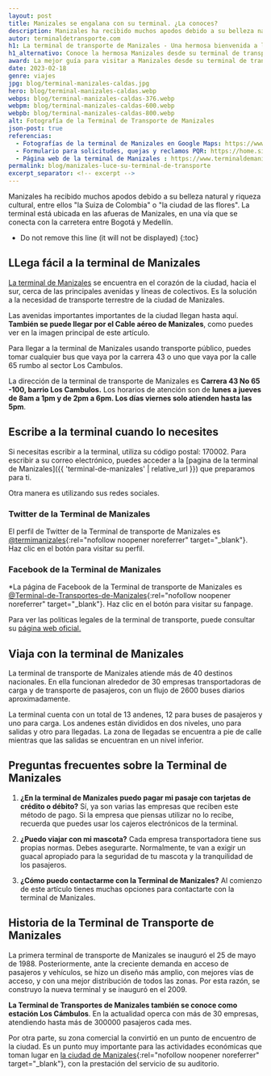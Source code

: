 ```yaml
---
layout: post
title: Manizales se engalana con su terminal. ¿La conoces?
description: Manizales ha recibido muchos apodos debido a su belleza natural y riqueza cultural, entre ellos "la Suiza de Colombia" o "la ciudad de las flores"
autor: terminaldetransporte.com
h1: La terminal de transporte de Manizales - Una hermosa bienvenida a la ciudad
h1_alternativo: Conoce la hermosa Manizales desde su terminal de transporte
award: La mejor guía para visitar a Manizales desde su terminal de transporte
date: 2023-02-18
genre: viajes
jpg: blog/terminal-manizales-caldas.jpg
hero: blog/terminal-manizales-caldas.webp
webps: blog/terminal-manizales-caldas-376.webp
webpm: blog/terminal-manizales-caldas-600.webp
webpb: blog/terminal-manizales-caldas-800.webp
alt: Fotografía de la Terminal de Transporte de Manizales
json-post: true
referencias:
  - Fotografías de la terminal de Manizales en Google Maps: https://www.google.com/maps/place/Terminal+de+Transportes+de+Manizales/@5.0493324,-75.5058332,3a,75y,90t/data=!3m8!1e2!3m6!1sAF1QipM4lzi2trOLXXfUkTxzTKOosFUWU8RMxy4FCtxH!2e10!3e12!6shttps:%2F%2Flh5.googleusercontent.com%2Fp%2FAF1QipM4lzi2trOLXXfUkTxzTKOosFUWU8RMxy4FCtxH%3Dw160-h120-k-no!7i4000!8i3000!4m5!3m4!1s0x8e47654245811437:0xb0ba16140f5c9cc6!8m2!3d5.0491627!4d-75.506198
  - Formulario para solicitudes, quejas y reclamos PQR: https://home.siicoonline.com/pqr-solicitud/9/index-clasificacion-solicitud
  - Página web de la terminal de Manizales : https://www.terminaldemanizales.com.co
permalink: blog/manizales-luce-su-terminal-de-transporte
excerpt_separator: <!-- excerpt -->
---
```

Manizales ha recibido muchos apodos debido a su belleza natural y riqueza cultural, entre ellos "la Suiza de Colombia" o "la ciudad de las flores". La terminal está ubicada en las afueras de Manizales, en una vía que se conecta con la carretera entre Bogotá y Medellín.
<!-- excerpt -->

* Do not remove this line (it will not be displayed)
{:toc}

## LLega fácil a la terminal de Manizales

[La terminal de Manizales]({{'terminal-de-manizales'|relative_url}} "Terminal de Manizales") se encuentra en el corazón de la ciudad, hacia el sur, cerca de las principales avenidas y líneas de colectivos. Es la solución a la necesidad de transporte terrestre de la ciudad de Manizales.

Las avenidas importantes importantes de la ciudad llegan hasta aquí. **También se puede llegar por el Cable aéreo de Manizales**, como puedes ver en la imagen principal de este artículo.

Para llegar a la terminal de Manizales usando transporte público, puedes tomar cualquier bus que vaya por la carrera 43 o uno que vaya por la calle 65 rumbo al sector Los Cambulos.

La dirección de la terminal de transporte de Manizales es **Carrera 43 No 65 -100, barrio Los Cambulos.** Los horarios de atención son de **lunes a jueves de 8am a 1pm y de 2pm a 6pm. Los días viernes solo atienden hasta las 5pm**.

## Escribe a la terminal cuando lo necesites

Si necesitas escribir a la terminal, utiliza su código postal: 170002. Para escribir a su correo electrónico, puedes acceder a la [pagina de la terminal de Manizales]({{ 'terminal-de-manizales' | relative_url }}) que preparamos para ti.

Otra manera es utilizando sus redes sociales.

### Twitter de la Terminal de Manizales

El perfil de Twitter de la Terminal de transporte de Manizales es [@termimanizales](https://twitter.com/termimanizales?lang=es){:rel="nofollow noopener noreferrer" target="_blank"}. Haz clic en el botón para visitar su perfil.

### Facebook de la Terminal de Manizales

*La página de Facebook de la Terminal de transporte de Manizales es [@Terminal-de-Transportes-de-Manizales](https://www.facebook.com/Terminal-de-Transportes-de-Manizales-274696902905386/){:rel="nofollow noopener noreferrer" target="_blank"}. Haz clic en el botón para visitar su fanpage.

Para ver las políticas legales de la terminal de transporte, puede consultar su [página web oficial.](#fuentes)

## Viaja con la terminal de Manizales

La terminal de transporte de Manizales atiende más de 40 destinos nacionales. En ella funcionan alrededor de 30 empresas transportadoras de carga y de transporte de pasajeros, con un flujo de 2600 buses diarios aproximadamente.

La terminal cuenta con un total de 13 andenes, 12 para buses de pasajeros y uno para carga. Los andenes están divididos en dos niveles, uno para salidas y otro para llegadas. La zona de llegadas se encuentra a pie de calle mientras que las salidas se encuentran en un nivel inferior.

## Preguntas frecuentes sobre la Terminal de Manizales

1. **¿En la terminal de Manizales puedo pagar mi pasaje con tarjetas de crédito o débito?** Sí, ya son varias las empresas que reciben este método de pago. Si la empresa que piensas utilizar no lo recibe, recuerda que puedes usar los cajeros electrónicos de la terminal.

2. **¿Puedo viajar con mi mascota?** Cada empresa transportadora tiene sus propias normas. Debes asegurarte. Normalmente, te van a exigir un guacal apropiado para la seguridad de tu mascota y la tranquilidad de los pasajeros.

3. **¿Cómo puedo contactarme con la Terminal de Manizales?** Al comienzo de este artículo tienes muchas opciones para contactarte con la terminal de Manizales.

## Historia de la Terminal de Transporte de Manizales

La primera terminal de transporte de Manizales se inauguró el 25 de mayo de 1988. Posteriormente, ante la creciente demanda en acceso de pasajeros y vehículos, se hizo un diseño más amplio, con mejores vías de acceso, y con una mejor distribución de todos las zonas. Por esta razón, se construyo la nueva terminal y se inauguró en el 2009.​

**La Terminal de Transportes de Manizales también se conoce como estación Los Cámbulos**. En la actualidad operca con más de 30 empresas, atendiendo hasta más de 300000 pasajeros cada mes.

Por otra parte, su zona comercial la convirtió en un punto de encuentro de la ciudad. Es un punto muy importante para las actividades económicas que toman lugar en [la ciudad de Manizales](https://es.wikipedia.org/wiki/Manizales){:rel="nofollow noopener noreferrer" target="_blank"}, con la prestación del servicio de su auditorio.
